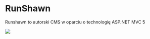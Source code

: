 # RunShawn
Runshawn to autorski CMS w oparciu o technologię ASP.NET MVC 5

<img src="https://ibb.co/SdqqQy"/>

